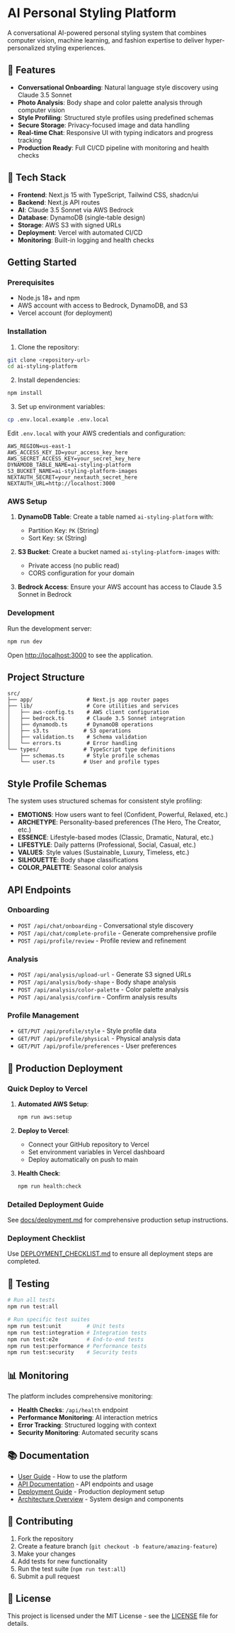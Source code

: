 # AI Personal Styling Platform

A conversational AI-powered personal styling system that combines computer vision, machine learning, and fashion expertise to deliver hyper-personalized styling experiences.

## 🌟 Features

- **Conversational Onboarding**: Natural language style discovery using Claude 3.5 Sonnet
- **Photo Analysis**: Body shape and color palette analysis through computer vision
- **Style Profiling**: Structured style profiles using predefined schemas
- **Secure Storage**: Privacy-focused image and data handling
- **Real-time Chat**: Responsive UI with typing indicators and progress tracking
- **Production Ready**: Full CI/CD pipeline with monitoring and health checks

## 🚀 Tech Stack

- **Frontend**: Next.js 15 with TypeScript, Tailwind CSS, shadcn/ui
- **Backend**: Next.js API routes
- **AI**: Claude 3.5 Sonnet via AWS Bedrock
- **Database**: DynamoDB (single-table design)
- **Storage**: AWS S3 with signed URLs
- **Deployment**: Vercel with automated CI/CD
- **Monitoring**: Built-in logging and health checks

## Getting Started

### Prerequisites

- Node.js 18+ and npm
- AWS account with access to Bedrock, DynamoDB, and S3
- Vercel account (for deployment)

### Installation

1. Clone the repository:
```bash
git clone <repository-url>
cd ai-styling-platform
```

2. Install dependencies:
```bash
npm install
```

3. Set up environment variables:
```bash
cp .env.local.example .env.local
```

Edit `.env.local` with your AWS credentials and configuration:
```env
AWS_REGION=us-east-1
AWS_ACCESS_KEY_ID=your_access_key_here
AWS_SECRET_ACCESS_KEY=your_secret_key_here
DYNAMODB_TABLE_NAME=ai-styling-platform
S3_BUCKET_NAME=ai-styling-platform-images
NEXTAUTH_SECRET=your_nextauth_secret_here
NEXTAUTH_URL=http://localhost:3000
```

### AWS Setup

1. **DynamoDB Table**: Create a table named `ai-styling-platform` with:
   - Partition Key: `PK` (String)
   - Sort Key: `SK` (String)

2. **S3 Bucket**: Create a bucket named `ai-styling-platform-images` with:
   - Private access (no public read)
   - CORS configuration for your domain

3. **Bedrock Access**: Ensure your AWS account has access to Claude 3.5 Sonnet in Bedrock

### Development

Run the development server:
```bash
npm run dev
```

Open [http://localhost:3000](http://localhost:3000) to see the application.

## Project Structure

```
src/
├── app/                 # Next.js app router pages
├── lib/                 # Core utilities and services
│   ├── aws-config.ts    # AWS client configuration
│   ├── bedrock.ts       # Claude 3.5 Sonnet integration
│   ├── dynamodb.ts      # DynamoDB operations
│   ├── s3.ts           # S3 operations
│   ├── validation.ts    # Schema validation
│   └── errors.ts        # Error handling
└── types/              # TypeScript type definitions
    ├── schemas.ts       # Style profile schemas
    └── user.ts         # User and profile types
```

## Style Profile Schemas

The system uses structured schemas for consistent style profiling:

- **EMOTIONS**: How users want to feel (Confident, Powerful, Relaxed, etc.)
- **ARCHETYPE**: Personality-based preferences (The Hero, The Creator, etc.)
- **ESSENCE**: Lifestyle-based modes (Classic, Dramatic, Natural, etc.)
- **LIFESTYLE**: Daily patterns (Professional, Social, Casual, etc.)
- **VALUES**: Style values (Sustainable, Luxury, Timeless, etc.)
- **SILHOUETTE**: Body shape classifications
- **COLOR_PALETTE**: Seasonal color analysis

## API Endpoints

### Onboarding
- `POST /api/chat/onboarding` - Conversational style discovery
- `POST /api/chat/complete-profile` - Generate comprehensive profile
- `POST /api/profile/review` - Profile review and refinement

### Analysis
- `POST /api/analysis/upload-url` - Generate S3 signed URLs
- `POST /api/analysis/body-shape` - Body shape analysis
- `POST /api/analysis/color-palette` - Color palette analysis
- `POST /api/analysis/confirm` - Confirm analysis results

### Profile Management
- `GET/PUT /api/profile/style` - Style profile data
- `GET/PUT /api/profile/physical` - Physical analysis data
- `GET/PUT /api/profile/preferences` - User preferences

## 🚀 Production Deployment

### Quick Deploy to Vercel

1. **Automated AWS Setup**:
   ```bash
   npm run aws:setup
   ```

2. **Deploy to Vercel**:
   - Connect your GitHub repository to Vercel
   - Set environment variables in Vercel dashboard
   - Deploy automatically on push to main

3. **Health Check**:
   ```bash
   npm run health:check
   ```

### Detailed Deployment Guide

See [docs/deployment.md](docs/deployment.md) for comprehensive production setup instructions.

### Deployment Checklist

Use [DEPLOYMENT_CHECKLIST.md](DEPLOYMENT_CHECKLIST.md) to ensure all deployment steps are completed.

## 🧪 Testing

```bash
# Run all tests
npm run test:all

# Run specific test suites
npm run test:unit        # Unit tests
npm run test:integration # Integration tests
npm run test:e2e         # End-to-end tests
npm run test:performance # Performance tests
npm run test:security    # Security tests
```

## 📊 Monitoring

The platform includes comprehensive monitoring:

- **Health Checks**: `/api/health` endpoint
- **Performance Monitoring**: AI interaction metrics
- **Error Tracking**: Structured logging with context
- **Security Monitoring**: Automated security scans

## 📚 Documentation

- [User Guide](docs/user-guide.md) - How to use the platform
- [API Documentation](docs/api.md) - API endpoints and usage
- [Deployment Guide](docs/deployment.md) - Production deployment setup
- [Architecture Overview](docs/architecture.md) - System design and components

## 🤝 Contributing

1. Fork the repository
2. Create a feature branch (`git checkout -b feature/amazing-feature`)
3. Make your changes
4. Add tests for new functionality
5. Run the test suite (`npm run test:all`)
6. Submit a pull request

## 📝 License

This project is licensed under the MIT License - see the [LICENSE](LICENSE) file for details.